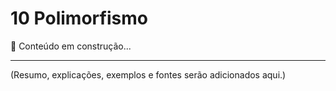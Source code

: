 # 10 Polimorfismo

📌 Conteúdo em construção...

---

(Resumo, explicações, exemplos e fontes serão adicionados aqui.)